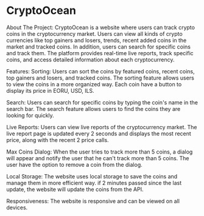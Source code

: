 # CryptoOcean
About The Project:
CryptoOcean is a website where users can track crypto coins in the cryptocurrency market. Users can view all kinds of crypto currencies like top gainers and losers, trends, recent added coins in the market and tracked coins. In addition, users can search for specific coins and track them. The platform provides real-time live reports, track specific coins, and access detailed information about each cryptocurrency.

Features:
Sorting:
Users can sort the coins by featured coins, recent coins, top gainers and losers, and tracked coins. The sorting feature allows users to view the coins in a more organized way. Each coin have a button to display its price in EORU, USD, ILS.

Search:
Users can search for specific coins by typing the coin's name in the search bar. The search feature allows users to find the coins they are looking for quickly.

Live Reports:
Users can view live reports of the cryptocurrency market. The live report page is updated every 2 seconds and displays the most recent price, along with the recent 2 price calls.

Max Coins Dialog:
When the user tries to track more than 5 coins, a dialog will appear and notify the user that he can't track more than 5 coins. The user have the option to remove a coin from the dialog.

Local Storage:
The website uses local storage to save the coins and manage them in more efficient way. if 2 minutes passed since the last update, the website will update the coins from the API.

Responsiveness:
The website is responsive and can be viewed on all devices.
